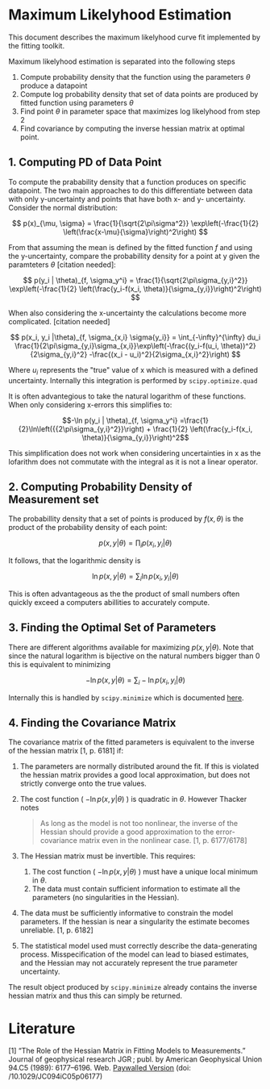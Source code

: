 # Maximum Likelyhood Estimation

This document describes the maximum likelyhood curve fit implemented by the fitting toolkit.

Maximum likelyhood estimation is separated into the following steps
1. Compute probability density that the function using the parameters $\theta$ produce a datapoint
2. Compute log probability density that set of data points are produced by fitted function using parameters $\theta$
3. Find point $\theta$ in parameter space that maximizes log likelyhood from step 2
4. Find covariance by computing the inverse hessian matrix at optimal point.

## 1. Computing PD of Data Point 

To compute the prabability density that a function produces on specific datapoint. The two main approaches to do this differentiate between data with only y-uncertainty and points that have both x- and y- uncertainty. Consider the normal distribution:

$$
p(x)_{\mu, \sigma} = \frac{1}{\sqrt{2\pi\sigma^2}} \exp\left(-\frac{1}{2} \left(\frac{x-\mu}{\sigma}\right)^2\right)
$$

From that assuming the mean is defined by the fitted function $f$ and using the y-uncertainty, compare the probabillity density for a point at y given the paramteters $\theta$ [citation needed]:

$$
p(y_i | \theta)_{f, \sigma_y^i} = \frac{1}{\sqrt{2\pi\sigma_{y,i}^2}} \exp\left(-\frac{1}{2} \left(\frac{y_i-f(x_i, \theta)}{\sigma_{y,i}}\right)^2\right)
$$

When also considering the x-uncertainty the calculations become more complicated. [citation needed]

$$
p(x_i, y_i |\theta)_{f, \sigma_{x,i} \sigma{y_i}} = \int_{-\infty}^{\infty} du_i \frac{1}{2\pi\sigma_{y,i}\sigma_{x,i}}\exp\left(-\frac{(y_i-f(u_i, \theta))^2}{2\sigma_{y,i}^2} -\frac{(x_i - u_i)^2}{2\sigma_{x,i}^2}\right)
$$

Where $u_i$ represents the "true" value of x which is measured with a defined uncertainty. Internally this integration is performed by `scipy.optimize.quad`

It is often advantegious to take the natural logarithm of these functions. When only considering x-errors this simplifies to:

$$-\ln p(y_i | \theta)_{f, \sigma_y^i} =\frac{1}{2}\ln\left({{2\pi\sigma_{y,i}^2}}\right) + \frac{1}{2} \left(\frac{y_i-f(x_i, \theta)}{\sigma_{y,i}}\right)^2$$

This simplification does not work when considering uncertainties in x as the lofarithm does not commutate with the integral as it is not a linear operator.

## 2. Computing Probability Density of Measurement set

The probabillity density that a set of points is produced by $f(x, \theta)$ is the product of the probability density of each point:

$$
p(x, y|\theta) = \prod_i p(x_i, y_i | \theta)
$$

It follows, that the logarithmic density is

$$
\ln p(x, y|\theta) = \sum_i \ln p(x_i, y_i | \theta)
$$

This is often advantageous as the the product of small numbers often quickly exceed a computers abillities to accurately compute.

## 3. Finding the Optimal Set of Parameters

There are different algorithms available for maximizing $p(x, y|\theta)$. Note that since the natural logarithm is bijective on the natural numbers bigger than 0 this is equivalent to minimizing

$$
-\ln p(x, y|\theta) = \sum_i - \ln p(x_i, y_i | \theta)
$$

Internally this is handled by `scipy.minimize` which is documented [here](https://docs.scipy.org/doc/scipy/reference/generated/scipy.optimize.minimize.html).

## 4. Finding the Covariance Matrix

The covariance matrix of the fitted parameters is equivalent to the inverse of the hessian matrix [1, p. 6181] if:

1. The parameters are normally distributed around the fit. If this is violated the hessian matrix provides a good local approximation, but does not strictly converge onto the true values.
2. The cost function ( $-\ln p(x, y|\theta)$ ) is quadratic in $\theta$. However Thacker notes

    >As long as the model is not too nonlinear, the inverse of the Hessian should provide a good approximation to the error-covariance matrix even in the nonlinear case. [1, p. 6177/6178]

3. The Hessian matrix must be invertible. This requires:
    1. The cost function ( $-\ln p(x, y|\theta)$ ) must have a unique local minimum in $\theta$.
    2. The data must contain sufficient information to estimate all the parameters (no singularities in the Hessian).

4. The data must be sufficiently informative to constrain the model parameters. If the hessian is near a singularity the estimate becomes unreliable. [1, p. 6182]

5. The statistical model used must correctly describe the data-generating process. Misspecification of the model can lead to biased estimates, and the Hessian may not accurately represent the true parameter uncertainty.

The result object produced by `scipy.minimize` already contains the inverse hessian matrix and thus this can simply be returned.

# Literature

[1] “The Role of the Hessian Matrix in Fitting Models to Measurements.” Journal of geophysical research JGR ; publ. by American Geophysical Union 94.C5 (1989): 6177–6196. Web. [Paywalled Version]( https://doi.org/10.1029/JC094iC05p06177) (doi: /10.1029/JC094iC05p06177)
